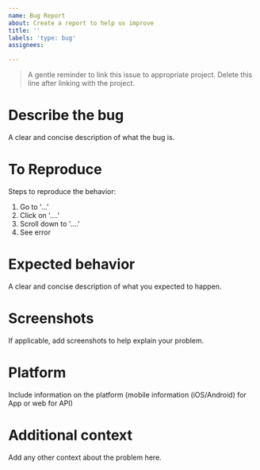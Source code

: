 ```yaml
---
name: Bug Report
about: Create a report to help us improve
title: ''
labels: 'type: bug'
assignees: 

---
```


> A gentle reminder to link this issue to appropriate project. Delete this line after linking with the project. 

# Describe the bug

A clear and concise description of what the bug is.

# To Reproduce

Steps to reproduce the behavior:
1. Go to '...'
2. Click on '....'
3. Scroll down to '....'
4. See error

# Expected behavior

A clear and concise description of what you expected to happen.

# Screenshots

If applicable, add screenshots to help explain your problem.


# Platform

Include information on the platform (mobile information (iOS/Android) for App or web for API)

# Additional context

Add any other context about the problem here.

